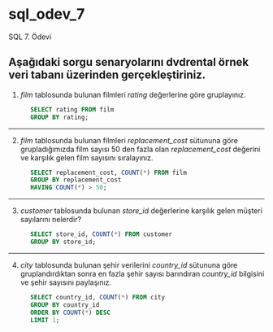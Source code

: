 # sql_odev_7
SQL 7. Ödevi

## Aşağıdaki sorgu senaryolarını dvdrental örnek veri tabanı üzerinden gerçekleştiriniz.

1. *film* tablosunda bulunan filmleri *rating* değerlerine göre gruplayınız.

```SQL
      SELECT rating FROM film
      GROUP BY rating;
```

***

2. *film* tablosunda bulunan filmleri *replacement_cost* sütununa göre grupladığımızda film sayısı 50 den fazla olan *replacement_cost* değerini ve karşılık gelen film sayısını sıralayınız.

```SQL
      SELECT replacement_cost, COUNT(*) FROM film
      GROUP BY replacement_cost
      HAVING COUNT(*) > 50;
```

***

3. *customer* tablosunda bulunan *store_id* değerlerine karşılık gelen müşteri sayılarını nelerdir? 

```SQL
      SELECT store_id, COUNT(*) FROM customer
      GROUP BY store_id;
```

***

4. *city* tablosunda bulunan şehir verilerini *country_id* sütununa göre gruplandırdıktan sonra en fazla şehir sayısı barındıran *country_id* bilgisini ve şehir sayısını paylaşınız.

```SQL
      SELECT country_id, COUNT(*) FROM city
      GROUP BY country_id
      ORDER BY COUNT(*) DESC
      LIMIT 1;
```
